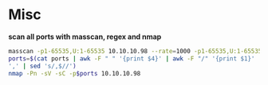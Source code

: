 # Misc

**scan all ports with masscan, regex and nmap**

```bash
masscan -p1-65535,U:1-65535 10.10.10.98 --rate=1000 -p1-65535,U:1-65535 -e tun0 > ports
ports=$(cat ports | awk -F " " '{print $4}' | awk -F "/" '{print $1}' | sort -n | tr '\n'
',' | sed 's/,$//')
nmap -Pn -sV -sC -p$ports 10.10.10.98
```
